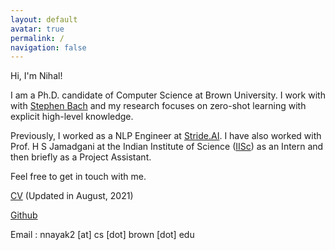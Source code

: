 ```yaml
---
layout: default
avatar: true
permalink: /
navigation: false
---
```


Hi, I'm Nihal!

I am a Ph.D. candidate of Computer Science at Brown University. I work with with [Stephen Bach](http://stephenbach.net/) and my research focuses on zero-shot learning with explicit high-level knowledge.

Previously, I worked as a NLP Engineer at [Stride.AI](stride.ai). I have also worked with Prof. H S Jamadgani at the Indian Institute of Science ([IISc](http://www.iisc.ac.in/)) as an Intern and then briefly as a Project Assistant.

Feel free to get in touch with me.

[CV](assets/cv.pdf) (Updated in August, 2021)

[Github](https://github.com/nihalnayak)

Email : nnayak2 [at] cs [dot] brown [dot] edu
